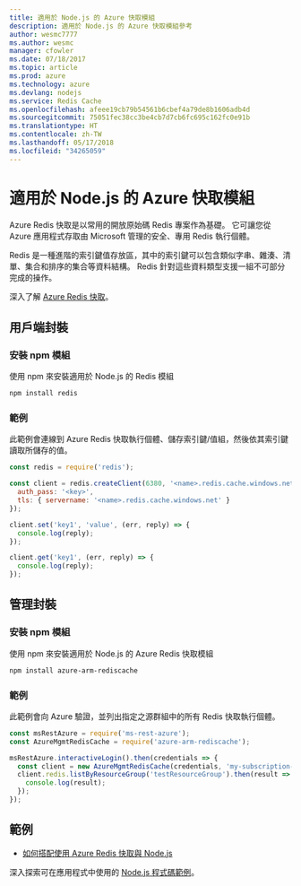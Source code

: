 ```yaml
---
title: 適用於 Node.js 的 Azure 快取模組
description: 適用於 Node.js 的 Azure 快取模組參考
author: wesmc7777
ms.author: wesmc
manager: cfowler
ms.date: 07/18/2017
ms.topic: article
ms.prod: azure
ms.technology: azure
ms.devlang: nodejs
ms.service: Redis Cache
ms.openlocfilehash: afeee19cb79b54561b6cbef4a79de8b1606adb4d
ms.sourcegitcommit: 75051fec38cc3be4cb7d7cb6fc695c162fc0e91b
ms.translationtype: HT
ms.contentlocale: zh-TW
ms.lasthandoff: 05/17/2018
ms.locfileid: "34265059"
---
```

# <a name="azure-redis-cache-modules-for-nodejs"></a>適用於 Node.js 的 Azure 快取模組

Azure Redis 快取是以常用的開放原始碼 Redis 專案作為基礎。 它可讓您從 Azure 應用程式存取由 Microsoft 管理的安全、專用 Redis 執行個體。

Redis 是一種進階的索引鍵值存放區，其中的索引鍵可以包含類似字串、雜湊、清單、集合和排序的集合等資料結構。 Redis 針對這些資料類型支援一組不可部分完成的操作。

深入了解 [Azure Redis 快取](https://docs.microsoft.com/azure/redis-cache/)。

## <a name="client-package"></a>用戶端封裝

### <a name="install-the-npm-module"></a>安裝 npm 模組

使用 npm 來安裝適用於 Node.js 的 Redis 模組

```bash
npm install redis
```

### <a name="example"></a>範例

此範例會連線到 Azure Redis 快取執行個體、儲存索引鍵/值組，然後依其索引鍵讀取所儲存的值。

```javascript
const redis = require('redis');

const client = redis.createClient(6380, '<name>.redis.cache.windows.net', {
  auth_pass: '<key>',
  tls: { servername: '<name>.redis.cache.windows.net' }
});

client.set('key1', 'value', (err, reply) => {
  console.log(reply);
});

client.get('key1', (err, reply) => {
  console.log(reply);
});
```

## <a name="management-package"></a>管理封裝

### <a name="install-the-npm-module"></a>安裝 npm 模組

使用 npm 來安裝適用於 Node.js 的 Azure Redis 快取模組

```bash
npm install azure-arm-rediscache
```

### <a name="example"></a>範例

此範例會向 Azure 驗證，並列出指定之源群組中的所有 Redis 快取執行個體。

```javascript
const msRestAzure = require('ms-rest-azure');
const AzureMgmtRedisCache = require('azure-arm-rediscache');

msRestAzure.interactiveLogin().then(credentials => {
  const client = new AzureMgmtRedisCache(credentials, 'my-subscription-id');
  client.redis.listByResourceGroup('testResourceGroup').then(result => {
    console.log(result);
  });
});
```


## <a name="samples"></a>範例

* [如何搭配使用 Azure Redis 快取與 Node.js](https://docs.microsoft.com/azure/redis-cache/cache-nodejs-get-started)

深入探索可在應用程式中使用的 [Node.js 程式碼範例](https://azure.microsoft.com/resources/samples/?platform=nodejs)。
